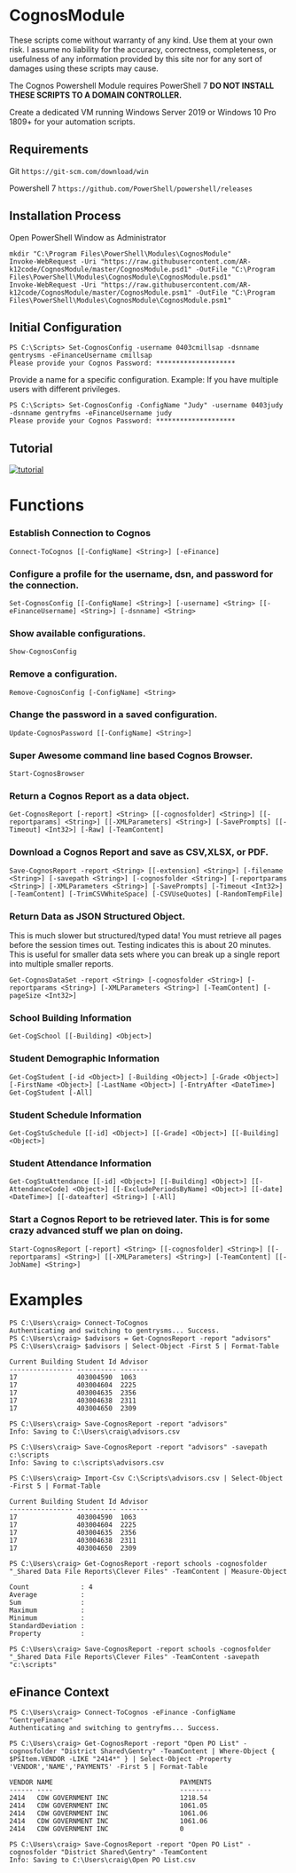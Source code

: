 # CognosModule
These scripts come without warranty of any kind. Use them at your own risk. I assume no liability for the accuracy, correctness, completeness, or usefulness of any information provided by this site nor for any sort of damages using these scripts may cause.

The Cognos Powershell Module requires PowerShell 7
**DO NOT INSTALL THESE SCRIPTS TO A DOMAIN CONTROLLER.**

Create a dedicated VM running Windows Server 2019 or Windows 10 Pro 1809+ for your automation scripts.

## Requirements
Git ````https://git-scm.com/download/win````

Powershell 7 ````https://github.com/PowerShell/powershell/releases````

## Installation Process
Open PowerShell Window as Administrator
````
mkdir "C:\Program Files\PowerShell\Modules\CognosModule"
Invoke-WebRequest -Uri "https://raw.githubusercontent.com/AR-k12code/CognosModule/master/CognosModule.psd1" -OutFile "C:\Program Files\PowerShell\Modules\CognosModule\CognosModule.psd1"
Invoke-WebRequest -Uri "https://raw.githubusercontent.com/AR-k12code/CognosModule/master/CognosModule.psm1" -OutFile "C:\Program Files\PowerShell\Modules\CognosModule\CognosModule.psm1"
````

## Initial Configuration
````
PS C:\Scripts> Set-CognosConfig -username 0403cmillsap -dsnname gentrysms -eFinanceUsername cmillsap
Please provide your Cognos Password: ********************
````
Provide a name for a specific configuration. Example: If you have multiple users with different privileges.
````
PS C:\Scripts> Set-CognosConfig -ConfigName "Judy" -username 0403judy -dsnname gentryfms -eFinanceUsername judy
Please provide your Cognos Password: ********************
````

## Tutorial
[![tutorial](/images/youtube_thumbnail.jpg)](https://youtu.be/rdVpaGocKTI)

# Functions

### Establish Connection to Cognos
````
Connect-ToCognos [[-ConfigName] <String>] [-eFinance]
````

### Configure a profile for the username, dsn, and password for the connection.
````
Set-CognosConfig [[-ConfigName] <String>] [-username] <String> [[-eFinanceUsername] <String>] [-dsnname] <String>
````

### Show available configurations.
```
Show-CognosConfig
````

### Remove a configuration.
````
Remove-CognosConfig [-ConfigName] <String>
````

### Change the password in a saved configuration.
````
Update-CognosPassword [[-ConfigName] <String>]
````

### Super Awesome command line based Cognos Browser.
````
Start-CognosBrowser
````
    
### Return a Cognos Report as a data object.
````
Get-CognosReport [-report] <String> [[-cognosfolder] <String>] [[-reportparams] <String>] [[-XMLParameters] <String>] [-SavePrompts] [[-Timeout] <Int32>] [-Raw] [-TeamContent]
````

### Download a Cognos Report and save as CSV,XLSX, or PDF.
````
Save-CognosReport -report <String> [[-extension] <String>] [-filename <String>] [-savepath <String>] [-cognosfolder <String>] [-reportparams <String>] [-XMLParameters <String>] [-SavePrompts] [-Timeout <Int32>] [-TeamContent] [-TrimCSVWhiteSpace] [-CSVUseQuotes] [-RandomTempFile]
````

### Return Data as JSON Structured Object.
This is much slower but structured/typed data! You must retrieve all pages before the session times out. Testing indicates this is about 20 minutes. This is useful for smaller data sets where you can break up a single report into multiple smaller reports.
````
Get-CognosDataSet -report <String> [-cognosfolder <String>] [-reportparams <String>] [-XMLParameters <String>] [-TeamContent] [-pageSize <Int32>]
````

### School Building Information
````
Get-CogSchool [[-Building] <Object>]
````

### Student Demographic Information
````
Get-CogStudent [-id <Object>] [-Building <Object>] [-Grade <Object>] [-FirstName <Object>] [-LastName <Object>] [-EntryAfter <DateTime>]
Get-CogStudent [-All]
````

### Student Schedule Information
````
Get-CogStuSchedule [[-id] <Object>] [[-Grade] <Object>] [[-Building] <Object>]
````

### Student Attendance Information
````
Get-CogStuAttendance [[-id] <Object>] [[-Building] <Object>] [[-AttendanceCode] <Object>] [[-ExcludePeriodsByName] <Object>] [[-date] <DateTime>] [[-dateafter] <String>] [-All]
````

### Start a Cognos Report to be retrieved later. This is for some crazy advanced stuff we plan on doing.
````
Start-CognosReport [-report] <String> [[-cognosfolder] <String>] [[-reportparams] <String>] [[-XMLParameters] <String>] [-TeamContent] [[-JobName] <String>]
````

# Examples
````
PS C:\Users\craig> Connect-ToCognos
Authenticating and switching to gentrysms... Success.
PS C:\Users\craig> $advisors = Get-CognosReport -report "advisors"
PS C:\Users\craig> $advisors | Select-Object -First 5 | Format-Table

Current Building Student Id Advisor
---------------- ---------- -------
17               403004590  1063
17               403004604  2225
17               403004635  2356
17               403004638  2311
17               403004650  2309

PS C:\Users\craig> Save-CognosReport -report "advisors"
Info: Saving to C:\Users\craig\advisors.csv

PS C:\Users\craig> Save-CognosReport -report "advisors" -savepath c:\scripts
Info: Saving to c:\scripts\advisors.csv

PS C:\Users\craig> Import-Csv C:\Scripts\advisors.csv | Select-Object -First 5 | Format-Table

Current Building Student Id Advisor
---------------- ---------- -------
17               403004590  1063
17               403004604  2225
17               403004635  2356
17               403004638  2311
17               403004650  2309

PS C:\Users\craig> Get-CognosReport -report schools -cognosfolder "_Shared Data File Reports\Clever Files" -TeamContent | Measure-Object

Count             : 4
Average           :
Sum               :
Maximum           :
Minimum           :
StandardDeviation :
Property          :

PS C:\Users\craig> Save-CognosReport -report schools -cognosfolder "_Shared Data File Reports\Clever Files" -TeamContent -savepath "c:\scripts"
````

## eFinance Context
````
PS C:\Users\craig> Connect-ToCognos -eFinance -ConfigName "GentryeFinance"
Authenticating and switching to gentryfms... Success.

PS C:\Users\craig> Get-CognosReport -report "Open PO List" -cognosfolder "District Shared\Gentry" -TeamContent | Where-Object { $PSItem.VENDOR -LIKE "2414*" } | Select-Object -Property 'VENDOR','NAME','PAYMENTS' -First 5 | Format-Table

VENDOR NAME                                PAYMENTS
------ ----                                --------
2414   CDW GOVERNMENT INC                  1218.54
2414   CDW GOVERNMENT INC                  1061.05
2414   CDW GOVERNMENT INC                  1061.06
2414   CDW GOVERNMENT INC                  1061.06
2414   CDW GOVERNMENT INC                  0

PS C:\Users\craig> Save-CognosReport -report "Open PO List" -cognosfolder "District Shared\Gentry" -TeamContent
Info: Saving to C:\Users\craig\Open PO List.csv
````
